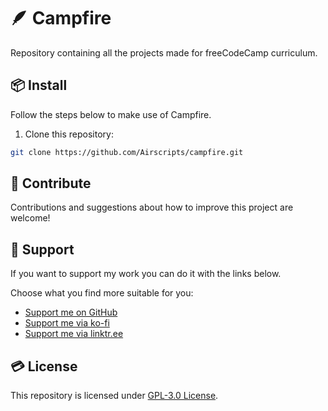 # 🪶 Campfire
Repository containing all the projects made for freeCodeCamp curriculum.

## 📦 Install
Follow the steps below to make use of Campfire.

1. Clone this repository:
```bash
git clone https://github.com/Airscripts/campfire.git
```

## 🤝 Contribute
Contributions and suggestions about how to improve this project are welcome!

## 💚 Support
If you want to support my work you can do it with the links below.

Choose what you find more suitable for you:
- [Support me on GitHub](https://github.com/sponsors/Airscripts)
- [Support me via ko-fi](https://ko-fi.com/airscript)
- [Support me via linktr.ee](https://linktr.ee/airscript)

## 💳 License
This repository is licensed under [GPL-3.0 License](https://github.com/Airscripts/campfire/blob/main/LICENSE).
